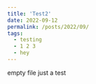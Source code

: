 ```yaml
---
title: 'Test2'
date: 2022-09-12
permalink: /posts/2022/09/
tags:
  - testing
  - 1 2 3 
  - hey
---
```


empty file just a test 